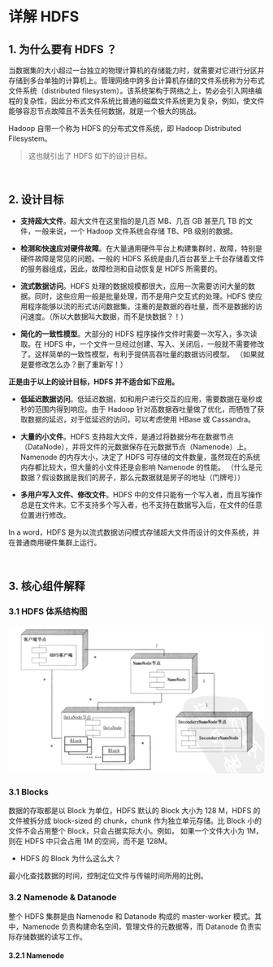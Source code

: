 # 详解 HDFS

## 1. 为什么要有 HDFS ？

当数据集的大小超过一台独立的物理计算机的存储能力时，就需要对它进行分区并存储到多台单独的计算机上。管理网络中跨多台计算机存储的文件系统称为分布式文件系统（distributed filesystem）。该系统架构于网络之上，势必会引入网络编程的复杂性，因此分布式文件系统比普通的磁盘文件系统更为复杂，例如，使文件能够容忍节点故障且不丢失任何数据，就是一个极大的挑战。

Hadoop 自带一个称为 HDFS 的分布式文件系统，即 Hadoop Distributed Filesystem。

> 这也就引出了 HDFS 如下的设计目标。

<br>

## 2. 设计目标

- **支持超大文件**。超大文件在这里指的是几百 MB、几百 GB 甚至几 TB 的文件，一般来说，一个 Hadoop 文件系统会存储 TB、PB 级别的数据。

- **检测和快速应对硬件故障**。在大量通用硬件平台上构建集群时，故障，特别是硬件故障是常见的问题。一般的 HDFS 系统是由几百台甚至上千台存储着文件的服务器组成，因此，故障检测和自动恢复是 HDFS 所需要的。

- **流式数据访问**。HDFS 处理的数据规模都很大，应用一次需要访问大量的数据。同时，这些应用一般是批量处理，而不是用户交互式的处理。HDFS 使应用程序能够以流的形式访问数据集，注重的是数据的吞吐量，而不是数据的访问速度。（所以大数据叫大数据，而不是快数据？！）

- **简化的一致性模型**。大部分的 HDFS 程序操作文件时需要一次写入，多次读取。在 HDFS 中，一个文件一旦经过创建、写入、关闭后，一般就不需要修改了。这样简单的一致性模型，有利于提供高吞吐量的数据访问模型。
（如果就是要修改怎么办？删了重新写！）

**正是由于以上的设计目标，HDFS 并不适合如下应用。**

- **低延迟数据访问**。低延迟数据，如和用户进行交互的应用，需要数据在毫秒或秒的范围内得到响应。由于 Hadoop 针对高数据吞吐量做了优化，而牺牲了获取数据的延迟，对于低延迟的访问，可以考虑使用 HBase 或 Cassandra。

- **大量的小文件**。HDFS 支持超大文件，是通过将数据分布在数据节点（DataNode），并将文件的元数据保存在元数据节点（Namenode）上。Namenode 的内存大小，决定了 HDFS 可存储的文件数量，虽然现在的系统内存都比较大，但大量的小文件还是会影响 Namenode 的性能。
（什么是元数据？假设数据是我们的房子，那么元数据就是房子的地址（门牌号））

- **多用户写入文件、修改文件**。HDFS 中的文件只能有一个写入者，而且写操作总是在文件末。它不支持多个写入者，也不支持在数据写入后，在文件的任意位置进行修改。

In a word，HDFS 是为以流式数据访问模式存储超大文件而设计的文件系统，并在普通商用硬件集群上运行。

<br>

## 3. 核心组件解释

### 3.1 HDFS 体系结构图

![HDFS 体系结构图](../Picture/a-万字详解HDFS.resource/HDFS体系结构.png)

### 3.1 Blocks

数据的存取都是以 Block 为单位，HDFS 默认的 Block 大小为 128 M，HDFS 的文件被拆分成 block-sized 的 chunk，chunk 作为独立单元存储。比 Block 小的文件不会占用整个 Block，只会占据实际大小。例如， 如果一个文件大小为 1M，则在 HDFS 中只会占用 1M 的空间，而不是 128M。

- HDFS 的 Block 为什么这么大？

最小化查找数据的时间，控制定位文件与传输时间所用的比例。

### 3.2 Namenode & Datanode

整个 HDFS 集群是由 Namenode 和 Datanode 构成的 master-worker 模式。其中，Namenode 负责构建命名空间，管理文件的元数据等，而 Datanode 负责实际存储数据的读写工作。

#### 3.2.1 Namenode




















